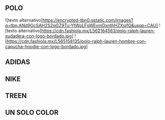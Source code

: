 ## POLO
![texto alternativo]https://encrypted-tbn0.gstatic.com/images?q=tbn:ANd9GcSAH2S2qGZ9Tu-YtWoLFsWEvmDxnthHZXsjfQ&usqp=CAU]
![texto alternativo]https://cdn.fashiola.mx/L562164563/polo-ralph-lauren-sudadera-con-logo-bordado.jpg]
![https://cdn.fashiola.mx/L565158135/polo-ralph-lauren-hombre-con-capucha-hoodie-con-logo-bordado.jpg]
## ADIDAS
## NIKE
## TREEN
## UN SOLO COLOR 
